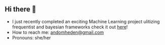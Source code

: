 ## Hi there 👋

<!--
**edenhandom/edenhandom** is a ✨ _special_ ✨ repository because its `README.md` (this file) appears on your GitHub profile.

Here are some ideas to get you started:

- I just recently completed an exciting Machine Learning project ulitizing frequentist and bayesian frameworks check it out [here](https://github.com/s-bhatia1216/unwrapping-customer-delight)!
- How to reach me: andomheden@gmail.com
- Pronouns: she/her
-->

- I just recently completed an exciting Machine Learning project ulitizing frequentist and bayesian frameworks check it out [here](https://github.com/s-bhatia1216/unwrapping-customer-delight)!
- How to reach me: andomheden@gmail.com
- Pronouns: she/her
